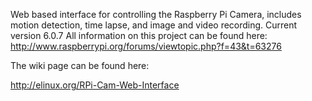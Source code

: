 Web based interface for controlling the Raspberry Pi Camera, includes motion detection, time lapse, and image and video recording.
Current version 6.0.7
All information on this project can be found here: http://www.raspberrypi.org/forums/viewtopic.php?f=43&t=63276

The wiki page can be found here:

http://elinux.org/RPi-Cam-Web-Interface
